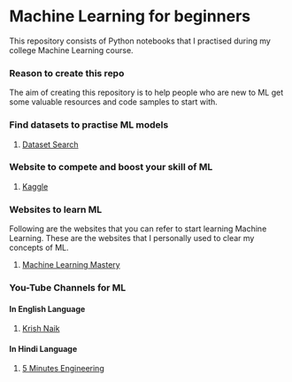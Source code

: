 # Machine Learning for beginners

This repository consists of Python notebooks that I practised during my college Machine Learning course. 


### Reason to create this repo
The aim of creating this repository is to help people who are new to ML get some valuable resources and code samples to start with.


### Find datasets to practise ML models
1. [Dataset Search](https://datasetsearch.research.google.com/)


### Website to compete and boost your skill of ML
1. [Kaggle](https://www.kaggle.com/)

### Websites to learn ML
Following are the websites that you can refer to start learning Machine Learning. These are the websites that I personally used to clear my concepts of ML.

1. [Machine Learning Mastery](https://machinelearningmastery.com)

### You-Tube Channels for ML

#### In English Language
1. [Krish Naik](https://www.youtube.com/channel/UCNU_lfiiWBdtULKOw6X0Dig)

#### In Hindi Language
1. [5 Minutes Engineering](https://youtube.com/playlist?list=PLYwpaL_SFmcBhOEPwf5cFwqo5B-cP9G4P)
